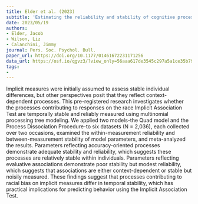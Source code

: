 ```yaml
---
title: Elder et al. (2023)
subtitle: 'Estimating the reliability and stability of cognitive processes contributing to responses on the Implicit Association Test'
date: 2023/05/19
authors:
- Elder, Jacob
- Wilson, Liz
- Calanchini, Jimmy
journal: Pers. Soc. Psychol. Bull.
paper_url: https://doi.org/10.1177/01461672231171256
data_url: https://osf.io/qgvz3/?view_only=56aaa617de3545c297a5a1ce35b79ed2
tags:
- 
---
```


Implicit measures were initially assumed to assess stable individual differences, but other perspectives posit that they reflect context-dependent processes. This pre-registered research investigates whether the processes contributing to responses on the race Implicit Association Test are temporally stable and reliably measured using multinomial processing tree modeling. We applied two models-the Quad model and the Process Dissociation Procedure-to six datasets (N = 2,036), each collected over two occasions, examined the within-measurement reliability and between-measurement stability of model parameters, and meta-analyzed the results. Parameters reflecting accuracy-oriented processes demonstrate adequate stability and reliability, which suggests these processes are relatively stable within individuals. Parameters reflecting evaluative associations demonstrate poor stability but modest reliability, which suggests that associations are either context-dependent or stable but noisily measured. These findings suggest that processes contributing to racial bias on implicit measures differ in temporal stability, which has practical implications for predicting behavior using the Implicit Association Test.
